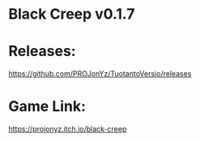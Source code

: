 # Black Creep v0.1.7
# Releases:
https://github.com/PROJonYz/TuotantoVersio/releases
# Game Link:
https://projonyz.itch.io/black-creep
